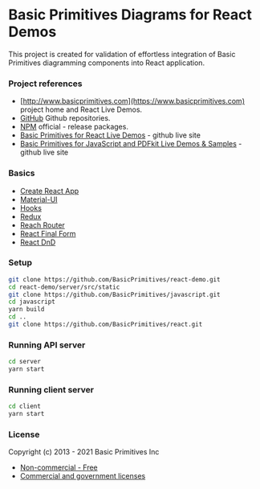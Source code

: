 # Basic Primitives Diagrams for React Demos
This project is created for validation of effortless integration of Basic Primitives diagramming components into React application.

### Project references
* [http://www.basicprimitives.com](https://www.basicprimitives.com) project home and React Live Demos.
* [GitHub](https://github.com/BasicPrimitives) Github repositories.
* [NPM](https://www.npmjs.com/package/basicprimitives) official - release packages.
* [Basic Primitives for React Live Demos](https://basicprimitives.github.io/react/) - github live site
* [Basic Primitives for JavaScript and PDFkit Live Demos & Samples](https://basicprimitives.github.io/javascript/) - github live site

### Basics

* [Create React App](https://create-react-app.dev/)
* [Material-UI](https://material-ui.com/)
* [Hooks](https://reactjs.org/docs/hooks-intro.html)
* [Redux](https://redux.js.org/)
* [Reach Router](https://reach.tech/router/)
* [React Final Form](https://github.com/final-form/react-final-form)
* [React DnD](https://react-dnd.github.io/react-dnd/about)

### Setup

```bash
git clone https://github.com/BasicPrimitives/react-demo.git
cd react-demo/server/src/static
git clone https://github.com/BasicPrimitives/javascript.git
cd javascript
yarn build
cd ..
git clone https://github.com/BasicPrimitives/react.git
```

### Running API server

```bash
cd server
yarn start
```
### Running client server

```bash
cd client
yarn start
```

### License

Copyright (c) 2013 - 2021 Basic Primitives Inc
* [Non-commercial - Free](http://creativecommons.org/licenses/by-nc/3.0/)
* [Commercial and government licenses](http://www.basicprimitives.com/license.pdf)
